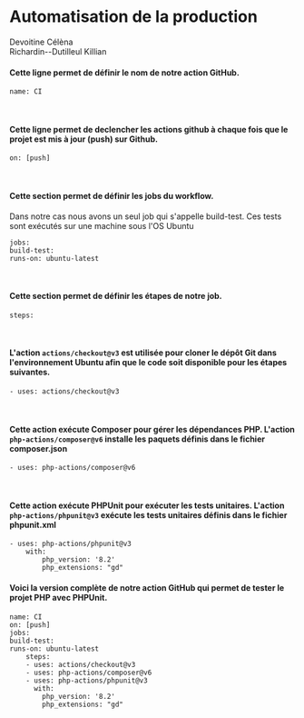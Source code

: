 Automatisation de la production
==============================
Devoitine Célèna <br>
Richardin--Dutilleul Killian

#### Cette ligne permet de définir le nom de notre action GitHub. <br>
```
name: CI
```
<br>

#### Cette ligne permet de declencher les actions github à chaque fois que le projet est mis à jour (push) sur Github. <br>
```
on: [push]
```
<br>

#### Cette section permet de définir les jobs du workflow. 
Dans notre cas nous avons un seul job qui s'appelle build-test.
Ces tests sont exécutés sur une machine sous l'OS Ubuntu<br>
```
jobs:
build-test:
runs-on: ubuntu-latest
```
<br>

#### Cette section permet de définir les étapes de notre job. <br>
```
steps:
```
<br>

#### L'action ``actions/checkout@v3`` est utilisée pour cloner le dépôt Git dans l'environnement Ubuntu afin que le code soit disponible pour les étapes suivantes.
```
- uses: actions/checkout@v3
```
<br>

#### Cette action exécute Composer pour gérer les dépendances PHP. L'action ``php-actions/composer@v6`` installe les paquets définis dans le fichier composer.json
```
- uses: php-actions/composer@v6
```
<br>

#### Cette action exécute PHPUnit pour exécuter les tests unitaires. L'action ``php-actions/phpunit@v3`` exécute les tests unitaires définis dans le fichier phpunit.xml
```
- uses: php-actions/phpunit@v3
    with:
        php_version: '8.2'
        php_extensions: "gd"
```

#### Voici la version complète de notre action GitHub qui permet de tester le projet PHP avec PHPUnit. <br>
```
name: CI
on: [push]
jobs:
build-test:
runs-on: ubuntu-latest
    steps:
    - uses: actions/checkout@v3
    - uses: php-actions/composer@v6
    - uses: php-actions/phpunit@v3
      with:
        php_version: '8.2'
        php_extensions: "gd"
```


